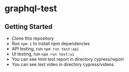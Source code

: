# graphql-test

## Getting Started

- Clone this repository
- Run `npm i` to install npm dependencies
- API testing, run `npm run test:api`
- UI testing, run `npm run test:ui`
- You can see html test report in directory cypress/report
- You can see test video in directory cypress/videos
